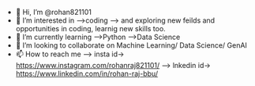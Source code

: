 - 👋 Hi, I’m @rohan821101
- 👀 I’m interested in 
-->coding
--> and exploring new feilds and opportunities in coding, learnig new skills too.
- 🌱 I’m currently learning 
-->Python 
-->Data Science
- 💞️ I’m looking to collaborate on Machine Learning/ Data Science/ GenAI
- 📫 How to reach me 
--> insta id-> https://www.instagram.com/rohanraj821101/
--> lnkedin id-> https://www.linkedin.com/in/rohan-raj-bbu/

<!---
rohan821101/rohan821101 is a ✨ special ✨ repository because its `README.md` (this file) appears on your GitHub profile.
You can click the Preview link to take a look at your changes.
--->
